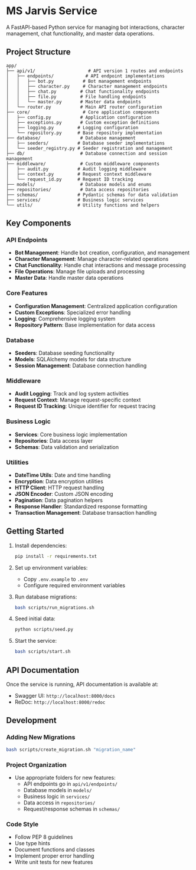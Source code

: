 # MS Jarvis Service

A FastAPI-based Python service for managing bot interactions, character management, chat functionality, and master data operations.

## Project Structure

```
app/
├── api/v1/                    # API version 1 routes and endpoints
│   ├── endpoints/            # API endpoint implementations
│   │   ├── bot.py           # Bot management endpoints
│   │   ├── character.py     # Character management endpoints
│   │   ├── chat.py         # Chat functionality endpoints
│   │   ├── file.py         # File handling endpoints
│   │   └── master.py       # Master data endpoints
│   └── router.py           # Main API router configuration
├── core/                    # Core application components
│   ├── config.py           # Application configuration
│   ├── exceptions.py       # Custom exception definitions
│   ├── logging.py         # Logging configuration
│   └── repository.py      # Base repository implementation
├── database/               # Database management
│   ├── seeders/           # Database seeder implementations
│   └── seeder_registry.py # Seeder registration and management
├── db/                     # Database connection and session management
├── middleware/             # Custom middleware components
│   ├── audit.py           # Audit logging middleware
│   ├── context.py         # Request context middleware
│   └── request_id.py      # Request ID tracking
├── models/                 # Database models and enums
├── repositories/           # Data access repositories
├── schemas/               # Pydantic schemas for data validation
├── services/              # Business logic services
└── utils/                 # Utility functions and helpers
```

## Key Components

### API Endpoints

- **Bot Management**: Handle bot creation, configuration, and management
- **Character Management**: Manage character-related operations
- **Chat Functionality**: Handle chat interactions and message processing
- **File Operations**: Manage file uploads and processing
- **Master Data**: Handle master data operations

### Core Features

- **Configuration Management**: Centralized application configuration
- **Custom Exceptions**: Specialized error handling
- **Logging**: Comprehensive logging system
- **Repository Pattern**: Base implementation for data access

### Database

- **Seeders**: Database seeding functionality
- **Models**: SQLAlchemy models for data structure
- **Session Management**: Database connection handling

### Middleware

- **Audit Logging**: Track and log system activities
- **Request Context**: Manage request-specific context
- **Request ID Tracking**: Unique identifier for request tracing

### Business Logic

- **Services**: Core business logic implementation
- **Repositories**: Data access layer
- **Schemas**: Data validation and serialization

### Utilities

- **DateTime Utils**: Date and time handling
- **Encryption**: Data encryption utilities
- **HTTP Client**: HTTP request handling
- **JSON Encoder**: Custom JSON encoding
- **Pagination**: Data pagination helpers
- **Response Handler**: Standardized response formatting
- **Transaction Management**: Database transaction handling

## Getting Started

1. Install dependencies:
   ```bash
   pip install -r requirements.txt
   ```

2. Set up environment variables:
   - Copy `.env.example` to `.env`
   - Configure required environment variables

3. Run database migrations:
   ```bash
   bash scripts/run_migrations.sh
   ```

4. Seed initial data:
   ```bash
   python scripts/seed.py
   ```

5. Start the service:
   ```bash
   bash scripts/start.sh
   ```

## API Documentation

Once the service is running, API documentation is available at:
- Swagger UI: `http://localhost:8000/docs`
- ReDoc: `http://localhost:8000/redoc`

## Development

### Adding New Migrations

```bash
bash scripts/create_migration.sh "migration_name"
```

### Project Organization

- Use appropriate folders for new features:
  - API endpoints go in `api/v1/endpoints/`
  - Database models in `models/`
  - Business logic in `services/`
  - Data access in `repositories/`
  - Request/response schemas in `schemas/`

### Code Style

- Follow PEP 8 guidelines
- Use type hints
- Document functions and classes
- Implement proper error handling
- Write unit tests for new features
